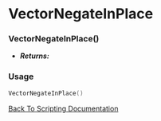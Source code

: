 # VectorNegateInPlace

### VectorNegateInPlace()
- ***Returns:*** 

### Usage

```Lua
VectorNegateInPlace()
```


[Back To Scripting Documentation](../README.md)
